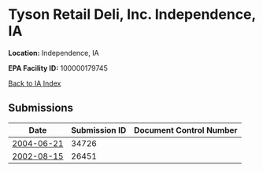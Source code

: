 # Tyson Retail Deli, Inc. Independence, IA

**Location:** Independence, IA

**EPA Facility ID:** 100000179745

[Back to IA Index](../../index.md)

## Submissions

| Date | Submission ID | Document Control Number |
|------|--------------|-------------------------|
| [2004-06-21](submissions/34726.md) | 34726 |  |
| [2002-08-15](submissions/26451.md) | 26451 |  |
